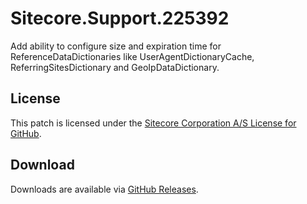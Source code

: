 # Sitecore.Support.225392
Add ability to configure size and expiration time for ReferenceDataDictionaries like UserAgentDictionaryCache, ReferringSitesDictionary and GeoIpDataDictionary.

## License  
This patch is licensed under the [Sitecore Corporation A/S License for GitHub](https://github.com/sitecoresupport/Sitecore.Support.225392/blob/master/LICENSE).  

## Download  
Downloads are available via [GitHub Releases](https://github.com/sitecoresupport/Sitecore.Support.225392/releases).  
